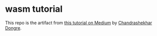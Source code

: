 # wasm tutorial

This repo is the artifact from [this tutorial on Medium](https://medium.com/dscvitpune/introduction-to-webassembly-wasm-54d505d6d569) by [Chandrashekhar Dongre](https://medium.com/@cdongre222).